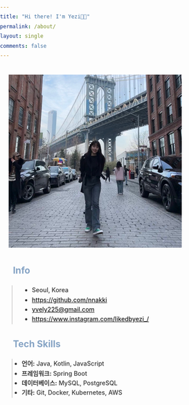 ```yaml
---
title: "Hi there! I'm Yezi👋🏻"
permalink: /about/
layout: single
comments: false
---
```

<html lang="ko">
<head>
  <style>
    body {
      font-family: $global-font-family;
      line-height: 1.6;
      margin: 0;
      padding: 0;
      color: #333;
    }
    .container {
      max-width: 800px;
      margin: auto;
      padding: 20px;
    }
    .profile-pic {
      width: 400px;
      height: 400px;
      /* border-radius: 50%; */
      object-fit: cover;
      /* margin-bottom: 20px; */
    }
    h1, h2 {
      color: rgb(133.34,162.74,196.06);
    }
    .section {
      /* margin-bottom: 40px; */
    }
    .addLine{
        border-left: 2px solid rgba(199, 198, 198, 0.7); 
        margin: 0.5em 0 0 0.5em; 
        padding-left: 1.5em; 
        font-weight: 500;
    }
  </style>
</head>
<body>
  <div class="container">
    <!-- 프로필 섹션 -->
    <div class="section" id="profile">
      <img src="../assets/images/about.png" alt="Profile Picture" class="profile-pic">
    </div>
    <div class="section" id="tech-stack">
          <h2><i class="fas fa-user-edit" aria-hidden="true"></i>&nbsp;&nbsp;Info</h2>
    </div>
    <div class="addLine">
    <ul class="author__urls social-icons">
        <li itemprop="homeLocation" itemscope itemtype="https://schema.org/Place">
          <i class="fas fa-fw fa-map-marker-alt" aria-hidden="true"></i> <span itemprop="name">  Seoul, Korea</span>
        </li>
        <li>
          <a href="https://github.com/nnakki" itemprop="sameAs" rel="nofollow noopener noreferrer">
            <i class="fab fa-fw fa-github" aria-hidden="true"></i><span class="label">  https://github.com/nnakki</span>
          </a>
        </li>
        <li>
          <a href="mailto:yvely225@gmail.com">
            <meta itemprop="email" content="yvely225@gmail.com" />
            <i class="fas fa-fw fa-envelope-square" aria-hidden="true"></i><span class="label">  yvely225@gmail.com</span>
          </a>
        </li>
        <li>
          <a href="https://www.instagram.com/likedbyezi_/" itemprop="sameAs" rel="nofollow noopener noreferrer">
            <i class="fab fa-fw fa-instagram" aria-hidden="true"></i><span class="label">  https://www.instagram.com/likedbyezi_/</span>
          </a>
        </li>
    </ul>
    </div>
    <!-- 기술 스택 섹션 -->
    <div class="section">
        <h2><i class="fas fa-tools" aria-hidden="true"></i>&nbsp;&nbsp;Tech Skills</h2>
      <ul class="addLine author__urls social-icons" >
        <li><strong>언어:</strong> Java, Kotlin, JavaScript</li>
        <li><strong>프레임워크:</strong> Spring Boot</li>
        <li><strong>데이터베이스:</strong> MySQL, PostgreSQL</li>
        <li><strong>기타:</strong> Git, Docker, Kubernetes, AWS</li>
      </ul>
    </div>
    <!-- 경력 섹션
    <div class="section" id="experience">
      <h2><i class="fas fa-building" aria-hidden="true"></i>&nbsp;&nbsp;Career</h2>
      <h3>회사 이름 - 직무 (YYYY-MM ~ YYYY-MM)</h3>
      <p>여기에서 수행한 주요 업무 및 프로젝트 경험에 대해 설명합니다. 예를 들어, 시스템 최적화, 백엔드 API 개발 등을 수행했다고 기재할 수 있습니다.</p>
    </div> -->
    <!-- 프로젝트 섹션 
    <div class="section" id="projects">
        <h2><i class="fas fa-project-diagram" aria-hidden="true"></i>&nbsp;&nbsp;Projects</h2>
      <ul>
        <li><strong>프로젝트 이름:</strong> 프로젝트 설명. <a href="프로젝트 링크">자세히 보기</a></li>
        <li><strong>프로젝트 이름:</strong> 프로젝트 설명. <a href="프로젝트 링크">자세히 보기</a></li>
      </ul>
    </div> -->
  </div>
</body>
</html>
